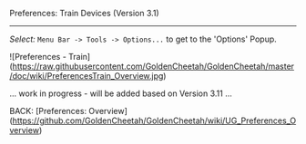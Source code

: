 Preferences: Train Devices (Version 3.1)
***

_Select:_ `Menu Bar -> Tools -> Options...` to get to the 'Options' Popup.

![Preferences - Train] (https://raw.githubusercontent.com/GoldenCheetah/GoldenCheetah/master/doc/wiki/PreferencesTrain_Overview.jpg)

... work in progress - will be added based on Version 3.11 ...


BACK: [Preferences: Overview] (https://github.com/GoldenCheetah/GoldenCheetah/wiki/UG_Preferences_Overview)
